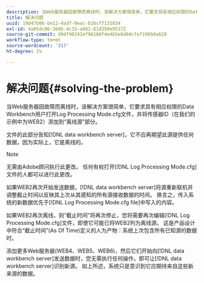 ```yaml
---
description: 当Web服务器因故障而离线时，该解决方案很简单，它要求具有相应权限的Data Workbench用户打开Log Processing Mode.cfg文件，并将传感器ID（在我们的示例中为WEB2）添加到“离线源”部分。
title: 解决问题
uuid: 19d47b06-be12-4adf-9eac-b16cf7131834
exl-id: 4a05dc06-360b-4c15-a881-81d350e95372
source-git-commit: d9df90242ef96188f4e4b5e6d04cfef196b0a628
workflow-type: tm+mt
source-wordcount: '317'
ht-degree: 1%

---
```


# 解决问题{#solving-the-problem}

当Web服务器因故障而离线时，该解决方案很简单，它要求具有相应权限的Data Workbench用户打开Log Processing Mode.cfg文件，并将传感器ID（在我们的示例中为WEB2）添加到“离线源”部分。

文件的此部分告知[!DNL data workbench server]，它不应再期望此源提供任何数据，因为实际上，它是离线的。

>[!NOTE]
>
>无需由Adobe顾问执行此更改。 任何有权打开[!DNL Log Processing Mode.cfg]文件的人都可以进行此更改。

如果WEB2再次开始发送数据，[!DNL data workbench server]将源重新联机并调整截止时间以反映其上次从其感知的所有源接收数据的时间。 换言之，传入系统的新数据优先于[!DNL Log Processing Mode.cfg file]中写入的内容。

如果WEB2再次离线，则“截止时间”将再次停止，您将需要再次编辑[!DNL Log Processing Mode.cfg]文件，即使它可能已将WEB2列为离线源。 这是产品设计中符合“截止时间”(As Of Time)定义的人为产物：系统上次包含所有已知源的数据时。

添加更多Web服务器(WEB4、WEB5、WEB6)，然后它们开始向[!DNL data workbench server]发送数据时，您无需执行任何操作，即可让[!DNL data workbench server]识别新源。 如上所述，系统只是意识到它应期待来自这些新来源的数据。
